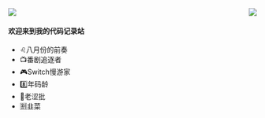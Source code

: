 <img align="middle" src="https://komarev.com/ghpvc/?username=MachelleZhang&color=8BD6D8" />
<img align="right" src="https://github-readme-stats.vercel.app/api?username=MachelleZhang&show_icons=true&icon_color=CE1D2D&text_color=718096&bg_color=00000000&hide_title=true&hide_border=true" />

#### 欢迎来到我的代码记录站
- :leo:八月份的前奏
- :tv:番剧追逐者
- :video_game:Switch慢游家
- :eight:年码龄
- :underage:老涩批
- :u5272:韭菜
<!--
**MachelleZhang/MachelleZhang** is a ✨ _special_ ✨ repository because its `README.md` (this file) appears on your GitHub profile.

Here are some ideas to get you started:

- 🔭 I’m currently working on ...
- 🌱 I’m currently learning ...
- 👯 I’m looking to collaborate on ...
- 🤔 I’m looking for help with ...
- 💬 Ask me about ...
- 📫 How to reach me: ...
- 😄 Pronouns: ...
- ⚡ Fun fact: ...
-->
